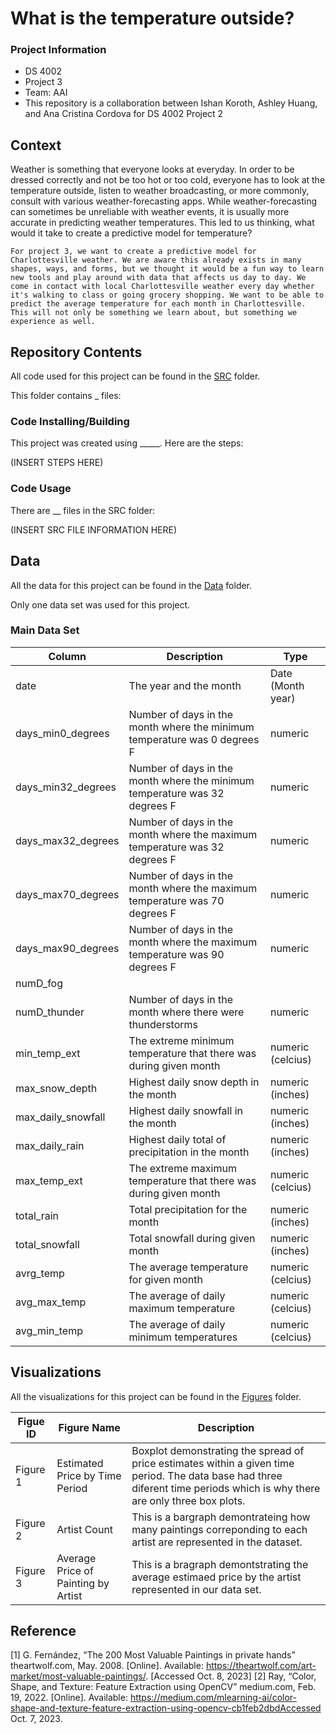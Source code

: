 # What is the temperature outside?

### Project Information
  - DS 4002
  - Project 3
  - Team: AAI
  - This repository is a collaboration between Ishan Koroth, Ashley Huang, and Ana Cristina Cordova for DS 4002 Project 2

## Context

Weather is something that everyone looks at everyday. In order to be dressed correctly and not be too hot or too cold, everyone has to look at the temperature outside, listen to weather broadcasting, or more commonly, consult with various weather-forecasting apps. While weather-forecasting can sometimes be unreliable with weather events, it is usually more accurate in predicting weather temperatures. This led to us thinking, what would it take to create a predictive model for temperature? 

	For project 3, we want to create a predictive model for Charlottesville weather. We are aware this already exists in many shapes, ways, and forms, but we thought it would be a fun way to learn new tools and play around with data that affects us day to day. We come in contact with local Charlottesville weather every day whether it's walking to class or going grocery shopping. We want to be able to predict the average temperature for each month in Charlottesville. This will not only be something we learn about, but something we experience as well. 


## Repository Contents 

All code used for this project can be found in the [SRC](https://github.com/ik4vrb/ds-4002-team-aai-project-3/tree/main/SRC) folder.

This folder contains _ files:
 
### Code Installing/Building

This project was created using _____. Here are the steps:

(INSERT STEPS HERE)

### Code Usage

There are __ files in the SRC folder:

(INSERT SRC FILE INFORMATION HERE)

## Data

All the data for this project can be found in the [Data](https://github.com/ik4vrb/ds-4002-team-aai-project-3/tree/main/Data) folder.

Only one data set was used for this project.
   
### Main Data Set


|    Column     |  Description  |   Type  |
| ------------- | ------------- |------------- |
|     date      | The year and the month |  Date (Month year)  |
| days_min0_degrees | Number of days in the month where the minimum temperature was 0 degrees F | numeric |
| days_min32_degrees | Number of days in the month where the minimum temperature was 32 degrees F | numeric |
| days_max32_degrees | Number of days in the month where the maximum temperature was 32 degrees F | numeric |
| days_max70_degrees | Number of days in the month where the maximum temperature was 70 degrees F | numeric |
| days_max90_degrees | Number of days in the month where the maximum temperature was 90 degrees F | numeric |
|   numD_fog   | |  |
|  numD_thunder | Number of days in the month where there were thunderstorms | numeric |
|  min_temp_ext | The extreme minimum temperature that there was during given month | numeric (celcius) |
|  max_snow_depth | Highest daily snow depth in the month | numeric (inches)  |
|  max_daily_snowfall | Highest daily snowfall in the month | numeric (inches) |
|  max_daily_rain | Highest daily total of precipitation in the month | numeric (inches) |
|  max_temp_ext   |  The extreme maximum temperature that there was during given month  | numeric (celcius) |
|  total_rain    | Total precipitation for the month  | numeric (inches) |
| total_snowfall | Total snowfall during given month | numeric (inches) |
|  avrg_temp | The average temperature for given month | numeric (celcius) |
|  avg_max_temp | The average of daily maximum  temperature | numeric (celcius) |
|  avg_min_temp | The average of daily minimum temperatures | numeric (celcius) |


## Visualizations 
All the visualizations for this project can be found in the [Figures](https://github.com/ik4vrb/ds-4002-team-aai-project-3/tree/main/Figures) folder.


|    Figue ID     |  Figure Name  |  Description  |
| ----------------| ------------- | ------------- |
|  Figure 1       | Estimated Price by Time Period | Boxplot demonstrating the spread of price estimates within a given time period. The data base had three diferent time periods which is why there are only three box plots.|
|  Figure 2       | Artist Count | This is a bargraph demontrateing how many paintings correponding to each artist are represented in the dataset. |
|  Figure 3       | Average Price of Painting by Artist| This is a bragraph demontstrating the average estimaed price by the artist represented in our data set. |


## Reference
[1] G. Fernández, “The 200 Most Valuable Paintings in private hands” theartwolf.com, May. 2008. [Online]. Available: https://theartwolf.com/art-market/most-valuable-paintings/. [Accessed Oct. 8, 2023]
[2] Ray, “Color, Shape, and Texture: Feature Extraction using OpenCV” medium.com, Feb. 19, 2022. [Online]. Available: https://medium.com/mlearning-ai/color-shape-and-texture-feature-extraction-using-opencv-cb1feb2dbdAccessed Oct. 7, 2023.
